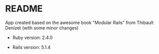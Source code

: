 # README

App created based on the awesome book "Modular Rails" from Thibault Denizet (with some minor changes)

* Ruby version: 2.4.0

* Rails version: 5.1.4

